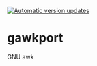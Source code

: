 [![Automatic version updates](https://github.com/ZOSOpenTools/gawkport/actions/workflows/bump.yml/badge.svg)](https://github.com/ZOSOpenTools/gawkport/actions/workflows/bump.yml)

# gawkport
GNU awk
